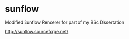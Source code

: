 # sunflow
Modified Sunflow Renderer for part of my BSc Dissertation

http://sunflow.sourceforge.net/
